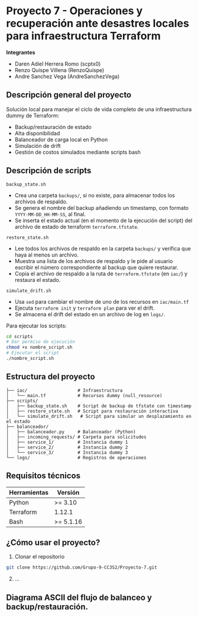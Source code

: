 # Proyecto 7 - Operaciones y recuperación ante desastres locales para infraestructura Terraform

**Integrantes**
- Daren Adiel Herrera Romo (scptx0)
- Renzo Quispe Villena (RenzoQuispe)
- Andre Sanchez Vega (AndreSanchezVega)

## Descripción general del proyecto

Solución local para manejar el ciclo de vida completo de una infraestructura dummy de Terraform:
- Backup/restauración de estado
- Alta disponibilidad
- Balanceador de carga local en Python
- Simulación de drift
- Gestión de costos simulados mediante scripts bash

## Descripción de scripts

`backup_state.sh`
- Crea una carpeta `backups/`, si no existe, para almacenar todos los archivos de respaldo.
- Se genera el nombre del backup añadiendo un timestamp, con formato `YYYY-MM-DD_HH-MM-SS`, al final.
- Se inserta el estado actual (en el momento de la ejecución del script) del archivo de estado de terraform `terraform.tfstate`. 

`restore_state.sh`
- Lee todos los archivos de respaldo en la carpeta `backups/` y verifica que haya al menos un archivo.
- Muestra una lista de los archivos de respaldo y le pide al usuario escribir el número correspondiente al backup que quiere restaurar.
- Copia el archivo de respaldo a la ruta de `terraform.tfstate` (en `iac/`) y restaura el estado.

`simulate_drift.sh`
- Usa `sed` para cambiar el nombre de uno de los recursos en `iac/main.tf`
- Ejecuta `terraform init` y `terraform plan` para ver el drift.
- Se almacena el drift del estado en un archivo de log en `logs/`.

Para ejecutar los scripts:
```bash
cd scripts
# Dar permiso de ejecución
chmod +x nombre_script.sh
# Ejecutar el script
./nombre_script.sh
```

## Estructura del proyecto

```
├── iac/                   # Infraestructura
│   └── main.tf            # Recursos dummy (null_resource)
├── scripts/
│   ├── backup_state.sh    # Script de backup de tfstate con timestamp
│   ├── restore_state.sh   # Script para restauración interactiva
│   └── simulate_drift.sh   # Script para simular un desplazamiento en el estado
├── balanceador/
│   ├── balanceador.py     # Balanceador (Python)
│   ├── incoming_requests/ # Carpeta para solicitudes
│   ├── service_1/         # Instancia dummy 1
│   ├── service_2/         # Instancia dummy 2
│   └── service_3/         # Instancia dummy 3
└── logs/                  # Registros de operaciones
```

## Requisitos técnicos

| Herramientas | Versión       |
|--------------|---------------|
| Python       | >= 3.10   |
| Terraform    | 1.12.1        |
| Bash         | >= 5.1.16 |

## ¿Cómo usar el proyecto?

1. Clonar el repositorio

```bash
git clone https://github.com/Grupo-9-CC3S2/Proyecto-7.git
```

2. ...

## Diagrama ASCII del flujo de balanceo y backup/restauración.